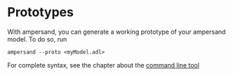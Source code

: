 # Prototypes

With ampersand, you can generate a working prototype of your ampersand model. To do so, run 

```
ampersand --proto <myModel.adl>
```
For complete syntax, see the chapter about the [command line tool](commandLineTool/commandlinetool.md#Syntax)